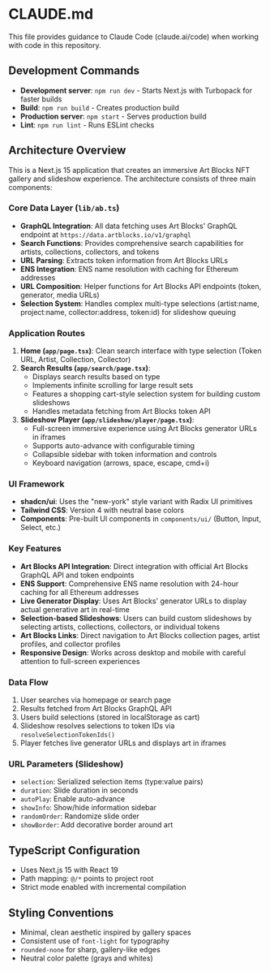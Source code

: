 # CLAUDE.md

This file provides guidance to Claude Code (claude.ai/code) when working with code in this repository.

## Development Commands

- **Development server**: `npm run dev` - Starts Next.js with Turbopack for faster builds
- **Build**: `npm run build` - Creates production build
- **Production server**: `npm start` - Serves production build
- **Lint**: `npm run lint` - Runs ESLint checks

## Architecture Overview

This is a Next.js 15 application that creates an immersive Art Blocks NFT gallery and slideshow experience. The architecture consists of three main components:

### Core Data Layer (`lib/ab.ts`)
- **GraphQL Integration**: All data fetching uses Art Blocks' GraphQL endpoint at `https://data.artblocks.io/v1/graphql`
- **Search Functions**: Provides comprehensive search capabilities for artists, collections, collectors, and tokens
- **URL Parsing**: Extracts token information from Art Blocks URLs
- **ENS Integration**: ENS name resolution with caching for Ethereum addresses
- **URL Composition**: Helper functions for Art Blocks API endpoints (token, generator, media URLs)
- **Selection System**: Handles complex multi-type selections (artist:name, project:name, collector:address, token:id) for slideshow queuing

### Application Routes
1. **Home (`app/page.tsx`)**: Clean search interface with type selection (Token URL, Artist, Collection, Collector)
2. **Search Results (`app/search/page.tsx`)**: 
   - Displays search results based on type
   - Implements infinite scrolling for large result sets
   - Features a shopping cart-style selection system for building custom slideshows
   - Handles metadata fetching from Art Blocks token API
3. **Slideshow Player (`app/slideshow/player/page.tsx`)**:
   - Full-screen immersive experience using Art Blocks generator URLs in iframes
   - Supports auto-advance with configurable timing
   - Collapsible sidebar with token information and controls
   - Keyboard navigation (arrows, space, escape, cmd+i)

### UI Framework
- **shadcn/ui**: Uses the "new-york" style variant with Radix UI primitives
- **Tailwind CSS**: Version 4 with neutral base colors
- **Components**: Pre-built UI components in `components/ui/` (Button, Input, Select, etc.)

### Key Features
- **Art Blocks API Integration**: Direct integration with official Art Blocks GraphQL API and token endpoints
- **ENS Support**: Comprehensive ENS name resolution with 24-hour caching for all Ethereum addresses
- **Live Generator Display**: Uses Art Blocks' generator URLs to display actual generative art in real-time
- **Selection-based Slideshows**: Users can build custom slideshows by selecting artists, collections, collectors, or individual tokens
- **Art Blocks Links**: Direct navigation to Art Blocks collection pages, artist profiles, and collector profiles
- **Responsive Design**: Works across desktop and mobile with careful attention to full-screen experiences

### Data Flow
1. User searches via homepage or search page
2. Results fetched from Art Blocks GraphQL API
3. Users build selections (stored in localStorage as cart)
4. Slideshow resolves selections to token IDs via `resolveSelectionTokenIds()`
5. Player fetches live generator URLs and displays art in iframes

### URL Parameters (Slideshow)
- `selection`: Serialized selection items (type:value pairs)
- `duration`: Slide duration in seconds
- `autoPlay`: Enable auto-advance
- `showInfo`: Show/hide information sidebar
- `randomOrder`: Randomize slide order
- `showBorder`: Add decorative border around art

## TypeScript Configuration
- Uses Next.js 15 with React 19
- Path mapping: `@/*` points to project root
- Strict mode enabled with incremental compilation

## Styling Conventions
- Minimal, clean aesthetic inspired by gallery spaces
- Consistent use of `font-light` for typography
- `rounded-none` for sharp, gallery-like edges
- Neutral color palette (grays and whites)